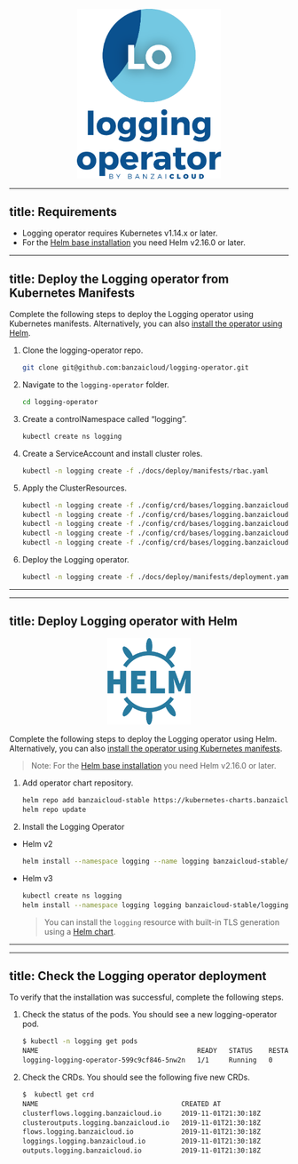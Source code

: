 <p align="center"><img src="../img/lo.svg" width="260"></p>
<p align="center">

---
title: Requirements
---

- Logging operator requires Kubernetes v1.14.x or later.
- For the [Helm base installation](#deploy-logging-operator-with-helm) you need Helm v2.16.0 or later.

---
title: Deploy the Logging operator from Kubernetes Manifests
---

Complete the following steps to deploy the Logging operator using Kubernetes manifests. Alternatively, you can also [install the operator using Helm](#deploy-logging-operator-with-helm).

1. Clone the logging-operator repo.
    ```bash
    git clone git@github.com:banzaicloud/logging-operator.git
    ```
1. Navigate to the `logging-operator` folder.
    ```bash
    cd logging-operator
    ```
1. Create a controlNamespace called “logging”.
    ```bash
    kubectl create ns logging
    ```
1. Create a ServiceAccount and install cluster roles.
    ```bash
    kubectl -n logging create -f ./docs/deploy/manifests/rbac.yaml
    ```
1. Apply the ClusterResources.
    ```bash
    kubectl -n logging create -f ./config/crd/bases/logging.banzaicloud.io_clusterflows.yaml
    kubectl -n logging create -f ./config/crd/bases/logging.banzaicloud.io_clusteroutputs.yaml
    kubectl -n logging create -f ./config/crd/bases/logging.banzaicloud.io_flows.yaml
    kubectl -n logging create -f ./config/crd/bases/logging.banzaicloud.io_loggings.yaml
    kubectl -n logging create -f ./config/crd/bases/logging.banzaicloud.io_outputs.yaml
    ```
1. Deploy the Logging operator.
    ```bash
    kubectl -n logging create -f ./docs/deploy/manifests/deployment.yaml
    ```
---

---
title: Deploy Logging operator with Helm
---

<p align="center"><img src="../img/helm.svg" width="150"></p>
<p align="center">

Complete the following steps to deploy the Logging operator using Helm. Alternatively, you can also [install the operator using Kubernetes manifests](./Readme.md).
> Note: For the [Helm base installation](#deploy-logging-operator-with-helm) you need Helm v2.16.0 or later.

1. Add operator chart repository.
    ```bash
    helm repo add banzaicloud-stable https://kubernetes-charts.banzaicloud.com
    helm repo update
    ```
2. Install the Logging Operator
  - Helm v2
    ```bash
    helm install --namespace logging --name logging banzaicloud-stable/logging-operator
    ```
  - Helm v3
    ```bash
    kubectl create ns logging
    helm install --namespace logging logging banzaicloud-stable/logging-operator --set createCustomResource=false
    ```
    > You can install the `logging` resource with built-in TLS generation using a [Helm chart](/charts/logging-operator-logging).

---

---
title: Check the Logging operator deployment
---

To verify that the installation was successful, complete the following steps.

1. Check the status of the pods. You should see a new logging-operator pod.
    ```bash
    $ kubectl -n logging get pods
    NAME                                        READY   STATUS    RESTARTS   AGE
    logging-logging-operator-599c9cf846-5nw2n   1/1     Running   0          52s
    ```
1. Check the CRDs. You should see the following five new CRDs.
    ```bash
    $  kubectl get crd
    NAME                                    CREATED AT
    clusterflows.logging.banzaicloud.io     2019-11-01T21:30:18Z
    clusteroutputs.logging.banzaicloud.io   2019-11-01T21:30:18Z
    flows.logging.banzaicloud.io            2019-11-01T21:30:18Z
    loggings.logging.banzaicloud.io         2019-11-01T21:30:18Z
    outputs.logging.banzaicloud.io          2019-11-01T21:30:18Z
    ```
